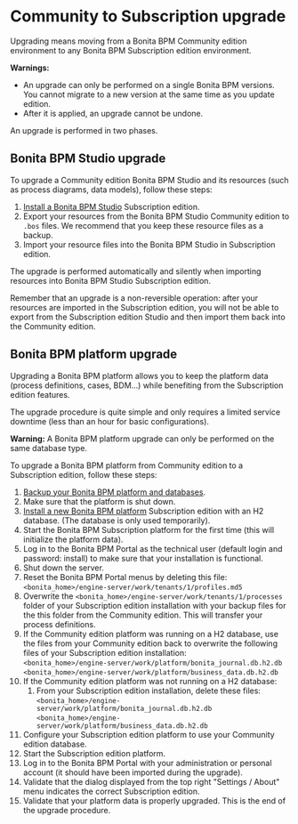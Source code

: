 # Community to Subscription upgrade

Upgrading means moving from a Bonita BPM Community edition environment to any Bonita BPM Subscription 
edition environment.

**Warnings:**

* An upgrade can only be performed on a single Bonita BPM versions. You cannot migrate to a new version at the same time as you update edition.
* After it is applied, an upgrade cannot be undone.

An upgrade is performed in two phases.

## Bonita BPM Studio upgrade

To upgrade a Community edition Bonita BPM Studio and its resources (such as process diagrams, data models), follow these steps:

1. [Install a Bonita BPM Studio](bonita-bpm-studio-installation.md) Subscription edition.
2. Export your resources from the Bonita BPM Studio Community edition to `.bos` files. We recommend that you keep these resource files as a backup.
3. Import your resource files into the Bonita BPM Studio in Subscription edition.

The upgrade is performed automatically and silently when importing resources into Bonita BPM Studio Subscription edition.

Remember that an upgrade is a non-reversible operation: 
after your resources are imported in the Subscription edition, you will not be able to export from the Subscription edition Studio and then import them back into the Community edition.

## Bonita BPM platform upgrade

Upgrading a Bonita BPM platform allows you to keep the platform data (process definitions, cases, BDM...) 
while benefiting from the Subscription edition features.

The upgrade procedure is quite simple and only requires a limited service downtime (less than an hour for basic configurations).

**Warning:**
A Bonita BPM platform upgrade can only be performed on the same database type.

To upgrade a Bonita BPM platform from Community edition to a Subscription edition, follow these steps:

1. [Backup your Bonita BPM platform and databases](back-up-bonita-bpm-platform.md).
2. Make sure that the platform is shut down.
3. [Install a new Bonita BPM platform](_basic-bonita-bpm-platform-installation.md) Subscription edition with an H2 database. 
(The database is only used temporarily).
4. Start the Bonita BPM Subscription platform for the first time (this will initialize the platform data).
5. Log in to the Bonita BPM Portal as the technical user (default login and password: install) to make sure that your installation is functional.
6. Shut down the server.
7. Reset the Bonita BPM Portal menus by deleting this file: `<bonita_home>/engine-server/work/tenants/1/profiles.md5`
8. Overwrite the `<bonita_home>/engine-server/work/tenants/1/processes` folder of your Subscription edition installation with your 
backup files for the this folder from the Community edition. This will transfer your process definitions. 
9. If the Community edition platform was running on a H2 database, use the files from your Community edition back to overwrite the following files of your Subscription edition installation:  
`<bonita_home>/engine-server/work/platform/bonita_journal.db.h2.db`  
`<bonita_home>/engine-server/work/platform/business_data.db.h2.db`
10. If the Community edition platform was not running on a H2 database:
    1. From your Subscription edition installation, delete these files:  
   `<bonita_home>/engine-server/work/platform/bonita_journal.db.h2.db`  
   `<bonita_home>/engine-server/work/platform/business_data.db.h2.db`
   2. Configure your Subscription edition platform to use your Community edition database.
11. Start the Subscription edition platform.
12. Log in to the Bonita BPM Portal with your administration or personal account (it should have been imported during the upgrade).
13. Validate that the dialog displayed from the top right "Settings / About" menu indicates the correct Subscription edition.
14. Validate that your platform data is properly upgraded. This is the end of the upgrade procedure.
